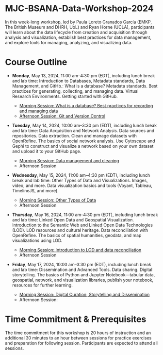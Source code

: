 # MJC-BSANA-Data-Workshop-2024
In this week-long workshop, led by Paula Loreto Granados García (EMKP, The British Museum and DHRH, UoL) and Ryan Horne (UCLA), participants will learn about the data lifecycle from creation and acquisition through analysis and visualization, establish best practices for data management, and explore tools for managing, analyzing, and visualizing data.

# Course Outline

- **Monday**, May 13, 2024, 11:00 am–4:30 pm (EDT), including lunch break and lab time: Introduction to Databases, Metadata standards, Data Management, and GitHb.: What is a database? Metadata standards. Best practices for generating, collecting, and managing data. Virtual Research Environments. Getting started with GitHub.
  - [Morning Session: What is a database? Best practices for recording and managing data ](https://github.com/2024-5-13-5-17-MJC-BSANA/MJC-BSANA-Data-Wokshop-2024/wiki/Monday-Morning-Session-1:-What-is-a-Database%3F/)
  - [Afternoon Session: Git and Version Control](https://github.com/2024-5-13-5-17-MJC-BSANA/MJC-BSANA-Data-Workshop-2024/wiki/Monday-Afternoon-Session-1:-Git-and-Version-Control)
    
- **Tuesday**, May 14, 2024, 10:00 am–3:30 pm (EDT), including lunch break and lab time: Data Acquisition and Network Analysis. Data sources and repositories. Data extraction. Clean and manage datasets with OpenRefine. The basics of social network analysis. Use Cytoscape and Gephi to construct and visualize a network based on your own dataset and upload it to your GitHub page.
  - [Morning Session: Data management and cleaning](https://github.com/2024-5-13-5-17-MJC-BSANA/MJC-BSANA-Data-Wokshop-2024/wiki/Tuesday-Morning-Session-3:-Data-Management-and-cleaning)
  -  Afternoon Session
  
- **Wednesday**, May 15, 2024, 11:00 am–4:30 pm (EDT), including lunch break and lab time: Other Types of Data and Visualizations. Images, video, and more. Data visualization basics and tools (Voyant, Tableau, TimelineJS, and more).
  - [Morning Session: Other Types of Data](https://github.com/2024-5-13-5-17-MJC-BSANA/MJC-BSANA-Data-Wokshop-2024/wiki/Wednesday-Morning-Session-5%3A-Other-Types-of-Data-and-Visualizations.-Images%2C-video%2C-3D-and-more./)
  - Afternoon Session

- **Thursday**, May 16, 2024, 11:00 am–4:30 pm (EDT), including lunch break and lab time: Linked Open Data and Geospatial Visualization. Introduction to the Semantic Web and Linked Open Data Technologies (LOD). LOD resources and cultural heritage. Data reconciliation with OpenRefine. The basics of spatial humanities, geodata, and map visualizations using LOD.
  - [Morning Session: Introduction to LOD and data reconciliation](https://github.com/2024-5-13-5-17-MJC-BSANA/MJC-BSANA-Data-Wokshop-2024/wiki/Thursday-Morning-Session-7:-Introduction-to-LOD-and-data-reconciliation-with-Open-Refine)
  - Afternoon Session
  
- **Friday**, May 17, 2024, 10:00 am–3:30 pm (EDT), including lunch break and lab time: Dissemination and Advanced Tools. Data sharing. Digital storytelling. The basics of Python and Jupyter Notebook—tabular data, geospatial, network, and visualization libraries, publish your notebook, resources for further learning.
  - [Morning Session: Digital Curation, Storytelling and Dissemination](https://github.com/2024-5-13-5-17-MJC-BSANA/MJC-BSANA-Data-Workshop-2024/wiki/Friday-Morning-Session-9:-Digital-Curation-Storytelling-and-Dissemination)
  - Afternoon Session: 

# Time Commitment & Prerequisites

The time commitment for this workshop is 20 hours of instruction and an additional 30 minutes to an hour between sessions for practice exercises and preparation for following session. Participants are expected to attend all sessions.
